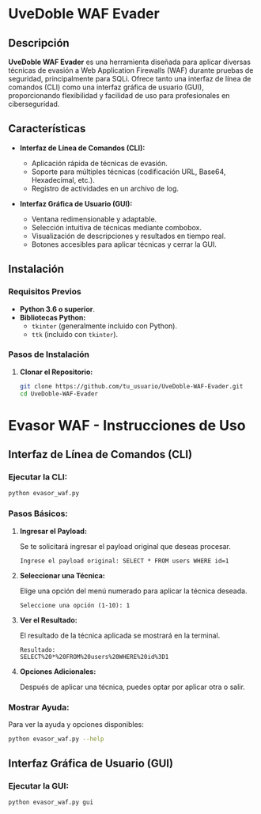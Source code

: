 # UveDoble WAF Evader

## Descripción

**UveDoble WAF Evader** es una herramienta diseñada para aplicar diversas técnicas de evasión a Web Application Firewalls (WAF) durante pruebas de seguridad, principalmente para SQLi. Ofrece tanto una interfaz de línea de comandos (CLI) como una interfaz gráfica de usuario (GUI), proporcionando flexibilidad y facilidad de uso para profesionales en ciberseguridad.

## Características

- **Interfaz de Línea de Comandos (CLI):**
  - Aplicación rápida de técnicas de evasión.
  - Soporte para múltiples técnicas (codificación URL, Base64, Hexadecimal, etc.).
  - Registro de actividades en un archivo de log.

- **Interfaz Gráfica de Usuario (GUI):**
  - Ventana redimensionable y adaptable.
  - Selección intuitiva de técnicas mediante combobox.
  - Visualización de descripciones y resultados en tiempo real.
  - Botones accesibles para aplicar técnicas y cerrar la GUI.

## Instalación

### Requisitos Previos

- **Python 3.6 o superior**.
- **Bibliotecas Python:**
  - `tkinter` (generalmente incluido con Python).
  - `ttk` (incluido con `tkinter`).

### Pasos de Instalación

1. **Clonar el Repositorio:**

   ```bash
   git clone https://github.com/tu_usuario/UveDoble-WAF-Evader.git
   cd UveDoble-WAF-Evader

   
# Evasor WAF - Instrucciones de Uso

## Interfaz de Línea de Comandos (CLI)

### Ejecutar la CLI:

```bash
python evasor_waf.py
```

### Pasos Básicos:

1. **Ingresar el Payload:**

   Se te solicitará ingresar el payload original que deseas procesar.

   ```plaintext
   Ingrese el payload original: SELECT * FROM users WHERE id=1
   ```

2. **Seleccionar una Técnica:**

   Elige una opción del menú numerado para aplicar la técnica deseada.

   ```plaintext
   Seleccione una opción (1-10): 1
   ```

3. **Ver el Resultado:**

   El resultado de la técnica aplicada se mostrará en la terminal.

   ```plaintext
   Resultado:
   SELECT%20*%20FROM%20users%20WHERE%20id%3D1
   ```

4. **Opciones Adicionales:**

   Después de aplicar una técnica, puedes optar por aplicar otra o salir.

### Mostrar Ayuda:

Para ver la ayuda y opciones disponibles:

```bash
python evasor_waf.py --help
```

## Interfaz Gráfica de Usuario (GUI)

### Ejecutar la GUI:

```bash
python evasor_waf.py gui
```

